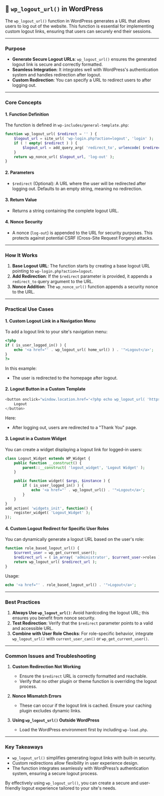 ## 📌 `wp_logout_url()` in WordPress

The `wp_logout_url()` function in WordPress generates a URL that allows users to log out of the website. This function is essential for implementing custom logout links, ensuring that users can securely end their sessions.

---

### **Purpose**
- **Generate Secure Logout URLs**: `wp_logout_url()` ensures the generated logout link is secure and correctly formatted.
- **Seamless Integration**: It integrates well with WordPress's authentication system and handles redirection after logout.
- **Custom Redirection**: You can specify a URL to redirect users to after logging out.

---

### **Core Concepts**

#### 1. **Function Definition**
The function is defined in `wp-includes/general-template.php`:
```php
function wp_logout_url( $redirect = '' ) {
    $logout_url = site_url( 'wp-login.php?action=logout', 'login' );
    if ( ! empty( $redirect ) ) {
        $logout_url = add_query_arg( 'redirect_to', urlencode( $redirect ), $logout_url );
    }
    return wp_nonce_url( $logout_url, 'log-out' );
}
```

#### 2. **Parameters**
- `$redirect` (Optional): A URL where the user will be redirected after logging out. Defaults to an empty string, meaning no redirection.

#### 3. **Return Value**
- Returns a string containing the complete logout URL.

#### 4. **Nonce Security**
- A nonce (`log-out`) is appended to the URL for security purposes. This protects against potential CSRF (Cross-Site Request Forgery) attacks.

---

### **How It Works**
1. **Base Logout URL**: The function starts by creating a base logout URL pointing to `wp-login.php?action=logout`.
2. **Add Redirection**: If the `$redirect` parameter is provided, it appends a `redirect_to` query argument to the URL.
3. **Nonce Addition**: The `wp_nonce_url()` function appends a security nonce to the URL.

---

### **Practical Use Cases**

#### 1. **Custom Logout Link in a Navigation Menu**
To add a logout link to your site's navigation menu:
```php
<?php 
if ( is_user_logged_in() ) {
    echo '<a href="' . wp_logout_url( home_url() ) . '">Logout</a>';
}
?>
```
In this example:
- The user is redirected to the homepage after logout.

#### 2. **Logout Button in a Custom Template**
```php
<button onclick="window.location.href='<?php echo wp_logout_url( 'https://example.com/thank-you' ); ?>';">
    Logout
</button>
```
Here:
- After logging out, users are redirected to a "Thank You" page.

#### 3. **Logout in a Custom Widget**
You can create a widget displaying a logout link for logged-in users:
```php
class Logout_Widget extends WP_Widget {
    public function __construct() {
        parent::__construct( 'logout_widget', 'Logout Widget' );
    }

    public function widget( $args, $instance ) {
        if ( is_user_logged_in() ) {
            echo '<a href="' . wp_logout_url() . '">Logout</a>';
        }
    }
}
add_action( 'widgets_init', function() {
    register_widget( 'Logout_Widget' );
});
```

#### 4. **Custom Logout Redirect for Specific User Roles**
You can dynamically generate a logout URL based on the user's role:
```php
function role_based_logout_url() {
    $current_user = wp_get_current_user();
    $redirect_url = ( in_array( 'administrator', $current_user->roles ) ) ? admin_url() : home_url();
    return wp_logout_url( $redirect_url );
}
```
Usage:
```php
echo '<a href="' . role_based_logout_url() . '">Logout</a>';
```

---

### **Best Practices**
1. **Always Use `wp_logout_url()`**: Avoid hardcoding the logout URL; this ensures you benefit from nonce security.
2. **Test Redirection**: Verify that the `$redirect` parameter points to a valid and accessible URL.
3. **Combine with User Role Checks**: For role-specific behavior, integrate `wp_logout_url()` with `current_user_can()` or `wp_get_current_user()`.

---

### **Common Issues and Troubleshooting**

1. **Custom Redirection Not Working**
   - Ensure the `$redirect` URL is correctly formatted and reachable.
   - Verify that no other plugin or theme function is overriding the logout process.

2. **Nonce Mismatch Errors**
   - These can occur if the logout link is cached. Ensure your caching plugin excludes dynamic links.

3. **Using `wp_logout_url()` Outside WordPress**
   - Load the WordPress environment first by including `wp-load.php`.

---

### **Key Takeaways**
- `wp_logout_url()` simplifies generating logout links with built-in security.
- Custom redirections allow flexibility in user experience design.
- The function integrates seamlessly with WordPress’s authentication system, ensuring a secure logout process.

By effectively using `wp_logout_url()`, you can create a secure and user-friendly logout experience tailored to your site's needs.
